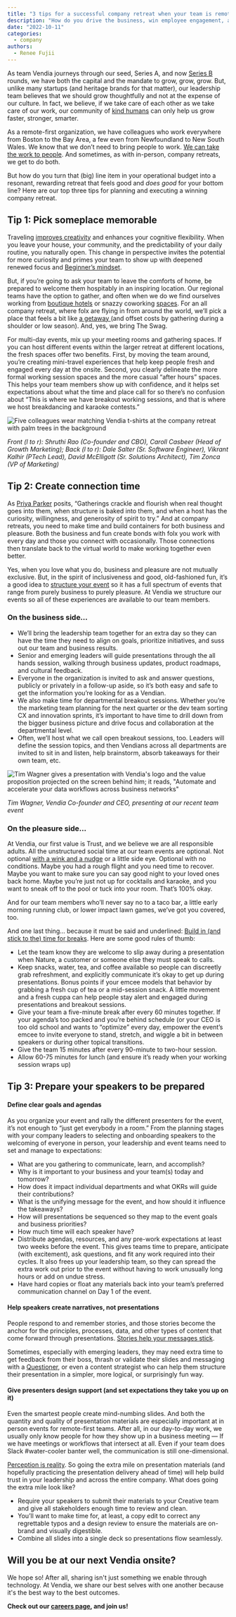 ```yaml
---
title: "3 tips for a successful company retreat when your team is remote first"
description: "How do you drive the business, win employee engagement, and make time for both business and fun at your next company retreat? Renee Fujii, Head of Talent, shares three thoughtful tips."
date: "2022-10-11"
categories:
  - company
authors:
  - Renee Fujii
---
```


As team Vendia journeys through our seed, Series A, and now [Series B](https://www.vendia.net/blog/vendia-announces-series-b) rounds, we have both the capital and the mandate to  grow, grow, grow. But, unlike many startups (and heritage brands for that matter), our leadership team believes that we should grow thoughtfully and not at the expense of our culture. In fact, we believe, if we take care of each other as we take care of our work, our community of [kind humans](https://www.vendia.net/kind-humans) can only help us grow faster, stronger, smarter. 

As a remote-first organization, we have colleagues who work everywhere from Boston to the Bay Area, a few even from Newfoundland to New South Wales. We know that we don’t need to bring people to work. [We can take the work to people](https://www.mckinsey.com/capabilities/people-and-organizational-performance/our-insights/the-organization-blog/the-future-of-work-what-next). And sometimes, as with in-person, company retreats, we get to do both.

But how do you turn that (big) line item in your operational budget into a resonant, rewarding retreat that feels good and _does good_ for your bottom line? Here are our top three tips for planning and executing a winning company retreat.


## Tip 1: Pick someplace memorable

Traveling [improves creativity](https://nomadsworld.com/travel-helps-creativity/) and enhances your cognitive flexibility. When you leave your house, your community, and the predictability of your daily routine, you naturally open. This change in perspective invites the potential for more curiosity and primes your team to show up with deepened renewed focus and [Beginner’s mindset](https://zenhabits.net/beginner/).

But, if you’re going to ask your team to leave the comforts of home, be prepared to welcome them hospitably in an inspiring location. Our regional teams have the option to gather, and often when we do we find ourselves working from [boutique hotels](https://thehoxton.com/) or snazzy coworking [spaces](https://www.spacesworks.com/). For an all company retreat, where folx are flying in from around the world, we’ll pick a place that feels a bit like [a getaway ](https://paradisepoint.com/)(and offset costs by gathering during a shoulder or low season). And, yes, we bring The Swag.

For multi-day events, mix up your meeting rooms and gathering spaces. If you can host different events within the larger retreat at different locations, the fresh spaces offer two benefits. First, by moving the team around, you’re creating mini-travel experiences that help keep people fresh and engaged every day at the onsite. Second, you clearly delineate the more formal working session spaces and the more casual “after hours” spaces. This helps your team members show up with confidence, and it helps set expectations about what the time and place call for so there’s no confusion about “This is where we have breakout working sessions, and that is where we host breakdancing and karaoke contests.” 


![Five colleagues wear matching Vendia t-shirts at the company retreat with palm trees in the background](https://user-images.githubusercontent.com/107442245/196541649-980e0574-e766-43ce-8448-8bd3d24789b5.jpeg)

_Front (l to r): Shruthi Rao (Co-founder and CBO), Caroll Casbeer (Head of Growth Marketing); Back (l to r): Dale Salter (Sr. Software Engineer), Vikrant Kalhir (PTech Lead), David McElligott (Sr. Solutions Architect), Tim Zonca (VP of Marketing)_


## Tip 2: Create connection time

As [Priya Parker](https://www.priyaparker.com/) posits, “Gatherings crackle and flourish when real thought goes into them, when structure is baked into them, and when a host has the curiosity, willingness, and generosity of spirit to try.” And at company retreats, you need to make time and build containers for both business and pleasure. Both the business and fun create bonds with folx you work with every day and those you connect with occasionally. Those connections then translate back to the virtual world to make working together even better.

Yes, when you love what you do, business and pleasure are not mutually exclusive. But, in the spirit of inclusiveness and good, old-fashioned fun, it’s a good idea to [structure your event](https://www.priyaparker.com/art-of-gathering-newsletter/designing-for-connection-in-the-workplace) so it has a full spectrum of events that range from purely business to purely pleasure. At Vendia we structure our events so all of these experiences are available to our team members. 


### On the business side…



* We’ll bring the leadership team together for an extra day so they can have the time they need to align on goals, prioritize initiatives, and suss out our team and business results.
* Senior and emerging leaders will guide presentations through the all hands session, walking through business updates, product roadmaps, and cultural feedback. 
* Everyone in the organization is invited to ask and answer questions, publicly or privately in a follow-up aside, so it’s both easy and safe to get the information you’re looking for as a Vendian.
* We also make time for departmental breakout sessions. Whether you’re the marketing team planning for the next quarter or the dev team sorting CX and innovation sprints, it’s important to have time to drill down from the bigger business picture and drive focus and collaboration at the departmental level. 
* Often, we’ll host what we call open breakout sessions, too. Leaders will define the session topics, and then Vendians across all departments are invited to sit in and listen, help brainstorm, absorb takeaways for their own team, etc. 




![Tim Wagner gives a presentation with Vendia's logo and the value proposition projected on the screen behind him; it reads, "Automate and accelerate your data workflows across business networks"](https://user-images.githubusercontent.com/107442245/196542689-556792cb-d8a8-48a6-b122-b411825140d7.jpeg)

_Tim Wagner, Vendia Co-founder and CEO, presenting at our recent team event_


### On the pleasure side…

At Vendia, our first value is Trust, and we believe we are all responsible adults. All the unstructured social time at our team events are optional. Not optional [with a wink and a nudge](https://www.urbandictionary.com/define.php?term=Mandatory%20Fun) or a little side eye. Optional with no conditions. Maybe you had a rough flight and you need time to recover. Maybe you want to make sure you can say good night to your loved ones back home. Maybe you’re just not up for cocktails and karaoke, and you want to sneak off to the pool or tuck into your room. That’s 100% okay.

And for our team members who’ll never say no to a taco bar, a little early morning running club, or lower impact lawn games, we’ve got you covered, too. 

And one last thing… because it must be said and underlined: <span style="text-decoration:underline;">Build in (and stick to the) time for breaks</span>. Here are some good rules of thumb: 



* Let the team know they are welcome to slip away during a presentation when Nature, a customer or someone else they must speak to calls. 
* Keep snacks, water, tea, and coffee available so people can discreetly grab refreshment, and explicitly communicate it’s okay to get up during presentations. Bonus points if your emcee models that behavior by grabbing a fresh cup of tea or a mid-session snack. A little movement and a fresh cuppa can help people stay alert and engaged during presentations and breakout sessions.
* Give your team a five-minute break after every 60 minutes together. If your agenda’s too packed and you’re behind schedule (or your CEO is too old school and wants to “optimize” every day, empower the event’s emcee to invite everyone to stand, stretch, and wiggle a bit in between speakers or during other topical transitions.
* Give the team 15 minutes after every 90-minute to two-hour session.
* Allow 60-75 minutes for lunch (and ensure it’s ready when your working session wraps up)


## Tip 3: Prepare your speakers to be prepared


#### Define clear goals and agendas

As you organize your event and rally the different presenters for the event, it’s not enough to “just get everybody in a room.” From the planning stages with your company leaders to selecting and onboarding speakers to the welcoming of everyone in person, your leadership and event teams need to set and manage to expectations:



* What are you gathering to communicate, learn, and accomplish?
* Why is it important to your business and your team(s) today and tomorrow?
* How does it impact individual departments and what OKRs will guide their contributions?
* What is the unifying message for the event, and how should it influence the takeaways?
* How will presentations be sequenced so they map to the event goals and business priorities?
* How much time will each speaker have? 
* Distribute agendas, resources, and any pre-work expectations at least two weeks before the event. This gives teams time to prepare, anticipate (with excitement), ask questions, and fit any work required into their cycles. It also frees up your leadership team, so they can spread the extra work out prior to the event without having to work unusually long hours or add on undue stress.
* Have hard copies or float any materials back into your team’s preferred communication channel on Day 1 of the event.


#### Help speakers create narratives, not presentations

People respond to and remember stories, and those stories become the anchor for the principles, processes, data, and other types of content that come forward through presentations. [Stories help your messages stick](https://heathbrothers.com/download/mts-made-to-stick-model.pdf). 

Sometimes, especially with emerging leaders, they may need extra time to get feedback from their boss, thrash or validate their slides and messaging with a [Questioner](https://gretchenrubin.com/quiz/the-four-tendencies-quiz/questioner/), or even a content strategist who can help them structure their presentation in a simpler, more logical, or surprisingly fun way.


#### Give presenters design support (and set expectations they take you up on it)

Even the smartest people create mind-numbing slides. And both the quantity and quality of presentation materials are especially important at in person events for remote-first teams. After all, in our day-to-day work, we usually only know people for how they show up in a business meeting — If we have meetings or workflows that intersect at all. Even if your team does Slack #water-cooler banter well, the communication is still one-dimensional. 

[Perception is reality](https://greatergood.berkeley.edu/article/item/eight_reasons_to_distrust_your_own_perceptions). So going the extra mile on presentation materials (and hopefully practicing the presentation delivery ahead of time) will help build trust in your leadership and across the entire company. What does going the extra mile look like? 



* Require your speakers to submit their materials to your Creative team and give all stakeholders enough time to review and clean.
* You’ll want to make time for, at least, a copy edit to correct any regrettable typos and a design review to ensure the materials are on-brand and visually digestible.
* Combine all slides into a single deck so presentations flow seamlessly.

 


## Will you be at our next Vendia onsite?

We hope so! After all, sharing isn't just something we enable through technology. At Vendia, we share our best selves with one another because it's the best way to the best outcomes. 

**Check out our [careers page](https://www.vendia.net/careers), and join us!**
